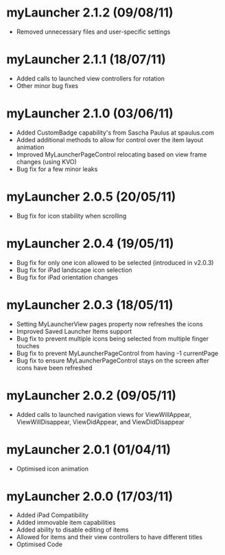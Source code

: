 myLauncher 2.1.2 (09/08/11)
===========================
* Removed unnecessary files and user-specific settings

myLauncher 2.1.1 (18/07/11)
===========================
* Added calls to launched view controllers for rotation
* Other minor bug fixes

myLauncher 2.1.0 (03/06/11)
===========================
* Added CustomBadge capability's from Sascha Paulus at spaulus.com
* Added additional methods to allow for control over the item layout animation
* Improved MyLauncherPageControl relocating based on view frame changes (using KVO)
* Bug fix for a few minor leaks

myLauncher 2.0.5 (20/05/11)
===========================
* Bug fix for icon stability when scrolling

myLauncher 2.0.4 (19/05/11)
===========================
* Bug fix for only one icon allowed to be selected (introduced in v2.0.3)
* Bug fix for iPad landscape icon selection
* Bug fix for iPad orientation changes

myLauncher 2.0.3 (18/05/11)
===========================
* Setting MyLauncherView pages property now refreshes the icons
* Improved Saved Launcher Items support
* Bug fix to prevent multiple icons being selected from multiple finger touches
* Bug fix to prevent MyLauncherPageControl from having -1 currentPage
* Bug fix to ensure MyLauncherPageControl stays on the screen after icons have been refreshed

myLauncher 2.0.2 (09/05/11)
===========================
* Added calls to launched navigation views for ViewWillAppear, ViewWillDisappear, ViewDidAppear, and ViewDidDisappear

myLauncher 2.0.1 (01/04/11)
===========================
* Optimised icon animation

myLauncher 2.0.0 (17/03/11)
===========================
* Added iPad Compatibility
* Added immovable item capabilities
* Added ability to disable editing of items
* Allowed for items and their view controllers to have different titles
* Optimised Code
